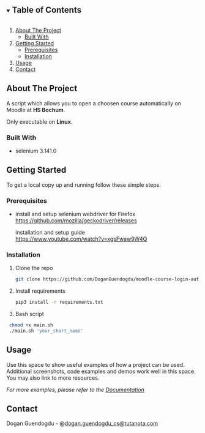 <!-- TABLE OF CONTENTS -->
<details open="open">
  <summary><h2 style="display: inline-block">Table of Contents</h2></summary>
  <ol>
    <li>
      <a href="#about-the-project">About The Project</a>
      <ul>
        <li><a href="#built-with">Built With</a></li>
      </ul>
    </li>
    <li>
      <a href="#getting-started">Getting Started</a>
      <ul>
        <li><a href="#prerequisites">Prerequisites</a></li>
        <li><a href="#installation">Installation</a></li>
      </ul>
    </li>
    <li><a href="#usage">Usage</a></li>
    <li><a href="#contact">Contact</a></li>
  </ol>
</details>



<!-- ABOUT THE PROJECT -->
## About The Project
A script which allows you to open a choosen course automatically on Moodle at **HS Bochum**.

Only executable on **Linux**.


### Built With

* selenium 3.141.0




<!-- GETTING STARTED -->
## Getting Started

To get a local copy up and running follow these simple steps.

### Prerequisites
* install and setup selenium webdriver for Firefox  
  <a>https://github.com/mozilla/geckodriver/releases<a/>
  
   installation and setup guide    
  <a>https://www.youtube.com/watch?v=xgsFwaw9W4Q<a/>
 


### Installation

1. Clone the repo
   ```sh
   git clone https://github.com/DoganGuendogdu/moodle-course-login-automation

   ```
2. Install requirements
   ```sh
   pip3 install -r requirements.txt
   ```
3. Bash script 
  ```sh
   chmod +x main.sh
   ./main.sh 'your_short_name'
   ```


<!-- USAGE EXAMPLES -->
## Usage

Use this space to show useful examples of how a project can be used. Additional screenshots, code examples and demos work well in this space. You may also link to more resources.

_For more examples, please refer to the [Documentation](https://example.com)_


<!-- CONTACT -->
## Contact
Dogan Guendogdu - @dogan.guendogdu_cs@tutanota.com




